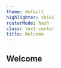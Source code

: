 ```yaml
---
theme: default
highlighter: shiki
routerMode: hash
class: text-center
title: Welcome
---
```


## Welcome

<!--
我们的
-->

